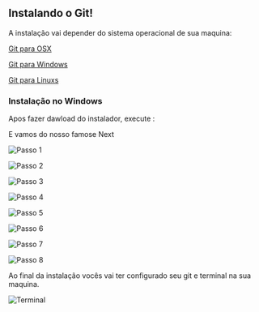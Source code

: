 ## Instalando o Git!

A instalação vai depender do sistema operacional de sua maquina:

[Git para OSX](https://git-scm.com/download/mac) 

[Git para Windows](https://gitforwindows.org/) 

[Git para Linuxs](https://git-scm.com/book/pt-br/v2/Come%C3%A7ando-Instalando-o-Git) 


### Instalação no Windows

Apos fazer dawload do instalador, execute :

E vamos do nosso famose Next

![Passo 1](../images/github/instalacaogit/passo1.png)

![Passo 2](../images/github/instalacaogit/passo2.png)

![Passo 3](../images/github/instalacaogit/passo3.png)

![Passo 4](../images/github/instalacaogit/passo4.png)

![Passo 5](../images/github/instalacaogit/passo5.png)

![Passo 6](../images/github/instalacaogit/passo6.png)

![Passo 7](../images/github/instalacaogit/passo7.png)

![Passo 8](../images/github/instalacaogit/passo8.png)

Ao final da instalação vocês vai ter configurado seu git e terminal na sua maquina.

![Terminal](../images/github/instalacaogit/terminal.png)